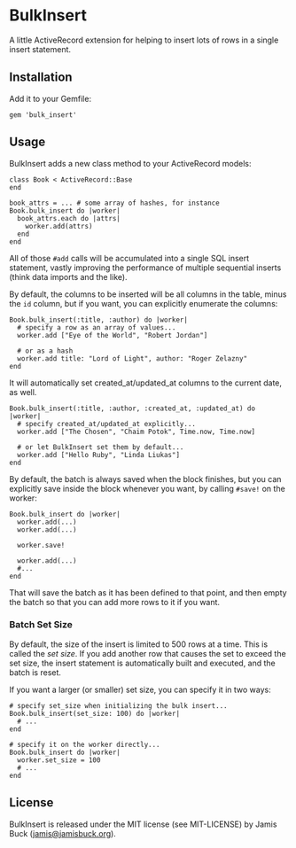 # BulkInsert

A little ActiveRecord extension for helping to insert lots of rows in a
single insert statement.

## Installation

Add it to your Gemfile:

    gem 'bulk_insert'

## Usage

BulkInsert adds a new class method to your ActiveRecord models:

    class Book < ActiveRecord::Base
    end

    book_attrs = ... # some array of hashes, for instance
    Book.bulk_insert do |worker|
      book_attrs.each do |attrs|
        worker.add(attrs)
      end
    end

All of those `#add` calls will be accumulated into a single SQL insert
statement, vastly improving the performance of multiple sequential
inserts (think data imports and the like).

By default, the columns to be inserted will be all columns in the table,
minus the `id` column, but if you want, you can explicitly enumerate
the columns:

    Book.bulk_insert(:title, :author) do |worker|
      # specify a row as an array of values...
      worker.add ["Eye of the World", "Robert Jordan"]

      # or as a hash
      worker.add title: "Lord of Light", author: "Roger Zelazny"
    end

It will automatically set created_at/updated_at columns to the current
date, as well.

    Book.bulk_insert(:title, :author, :created_at, :updated_at) do |worker|
      # specify created_at/updated_at explicitly...
      worker.add ["The Chosen", "Chaim Potok", Time.now, Time.now]

      # or let BulkInsert set them by default...
      worker.add ["Hello Ruby", "Linda Liukas"]
    end

By default, the batch is always saved when the block finishes, but you
can explicitly save inside the block whenever you want, by calling
`#save!` on the worker:

    Book.bulk_insert do |worker|
      worker.add(...)
      worker.add(...)

      worker.save!

      worker.add(...)
      #...
    end

That will save the batch as it has been defined to that point, and then
empty the batch so that you can add more rows to it if you want.


### Batch Set Size

By default, the size of the insert is limited to 500 rows at a time.
This is called the _set size_. If you add another row that causes the
set to exceed the set size, the insert statement is automatically built
and executed, and the batch is reset.

If you want a larger (or smaller) set size, you can specify it in
two ways:

    # specify set_size when initializing the bulk insert...
    Book.bulk_insert(set_size: 100) do |worker|
      # ...
    end

    # specify it on the worker directly...
    Book.bulk_insert do |worker|
      worker.set_size = 100
      # ...
    end


## License

BulkInsert is released under the MIT license (see MIT-LICENSE) by
Jamis Buck (jamis@jamisbuck.org).
